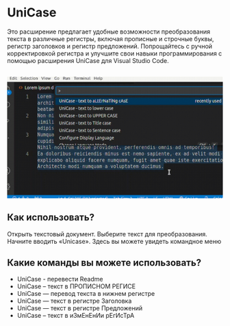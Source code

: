 # UniCase

Это расширение предлагает удобные возможности преобразования текста в различные регистры, включая прописные и строчные буквы, регистр заголовков и регистр предложений. Попрощайтесь с ручной корректировкой регистра и улучшите свои навыки программирования с помощью расширения UniCase для Visual Studio Code.

##

[![Расширение Vscode](/translations/demo.gif 'Демо-версия расширения Vscode')](https://learnwithyan.com)

## Как использовать?

Открыть текстовый документ. Выберите текст для преобразования. Начните вводить «Unicase». Здесь вы можете увидеть командное меню

## Какие команды вы можете использовать?

- UniCase - перевести Readme
- UniCase – текст в ПРОПИСНОМ РЕГИСЕ
- UniCase — перевод текста в нижнем регистре
- UniCase — текст в регистре Заголовка
- UniCase — текст в регистре Предложений
- UniCase – текст в иЗмЕнЕнИи рЕгИсТрА

#
